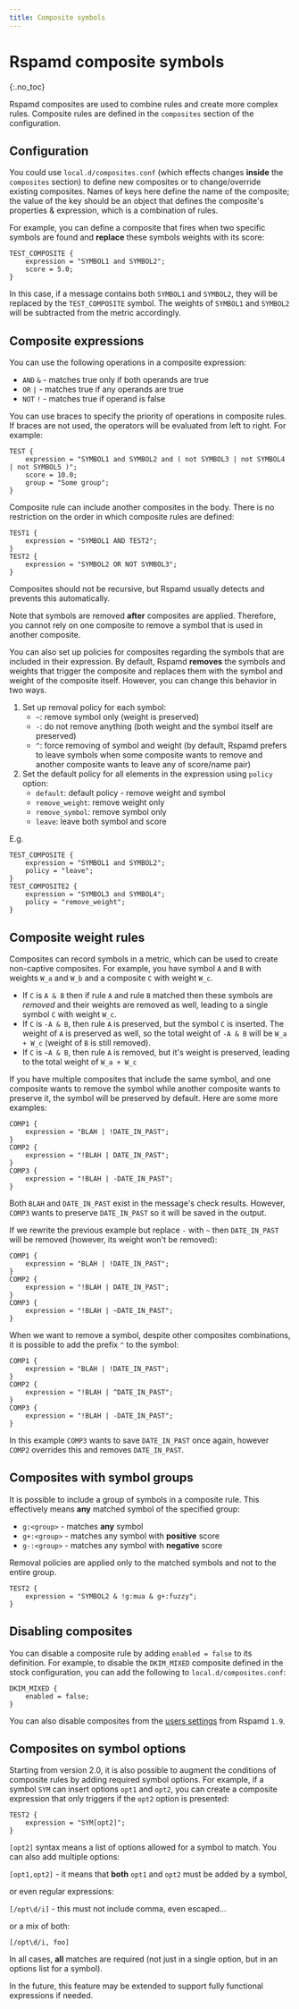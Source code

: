 ```yaml
---
title: Composite symbols
---
```



# Rspamd composite symbols
{:.no_toc}

Rspamd composites are used to combine rules and create more complex rules. Composite rules are defined in the `composites` section of the configuration. 



## Configuration

You could use `local.d/composites.conf` (which effects changes **inside** the `composites` section) to define new composites or to change/override existing composites. Names of keys here define the name of the composite; the value of the key should be an object that defines the composite's properties & expression, which is a combination of rules.

For example, you can define a composite that fires when two specific symbols are found and **replace** these symbols weights with its score:

~~~hcl
TEST_COMPOSITE {
    expression = "SYMBOL1 and SYMBOL2";
    score = 5.0;
}
~~~

In this case, if a message contains both `SYMBOL1` and `SYMBOL2`, they will be replaced by the `TEST_COMPOSITE` symbol. The weights of `SYMBOL1` and `SYMBOL2` will be subtracted from the metric accordingly.

## Composite expressions

You can use the following operations in a composite expression:

* `AND` `&` - matches true only if both operands are true
* `OR` `|` - matches true if any operands are true
* `NOT` `!` - matches true if operand is false

You can use braces to specify the priority of operations in composite rules. If braces are not used, the operators will be evaluated from left to right. For example:

~~~hcl
TEST {
    expression = "SYMBOL1 and SYMBOL2 and ( not SYMBOL3 | not SYMBOL4 | not SYMBOL5 )";
    score = 10.0;
    group = "Some group";
}
~~~

Composite rule can include another composites in the body. There is no restriction on the order in which composite rules are defined:

~~~hcl
TEST1 {
    expression = "SYMBOL1 AND TEST2";
}
TEST2 {
    expression = "SYMBOL2 OR NOT SYMBOL3";
}
~~~

Composites should not be recursive, but Rspamd usually detects and prevents this automatically.

Note that symbols are removed **after** composites are applied. Therefore, you cannot rely on one composite to remove a symbol that is used in another composite.

You can also set up policies for composites regarding the symbols that are included in their expression. By default, Rspamd **removes** the symbols and weights that trigger the composite and replaces them with the symbol and weight of the composite itself. However, you can change this behavior in two ways.

1. Set up removal policy for each symbol:
    * `~`: remove symbol only (weight is preserved)
    * `-`: do not remove anything (both weight and the symbol itself are preserved)
    * `^`: force removing of symbol and weight (by default, Rspamd prefers to leave symbols when some composite wants to remove and another composite wants to leave any of score/name pair)
2. Set the default policy for all elements in the expression using `policy` option:
    * `default`: default policy - remove weight and symbol
    * `remove_weight`: remove weight only
    * `remove_symbol`: remove symbol only
    * `leave`: leave both symbol and score

E.g.

~~~hcl
TEST_COMPOSITE {
    expression = "SYMBOL1 and SYMBOL2";
    policy = "leave";
}
TEST_COMPOSITE2 {
    expression = "SYMBOL3 and SYMBOL4";
    policy = "remove_weight";
}
~~~

## Composite weight rules

Composites can record symbols in a metric, which can be used to create non-captive composites. For example, you have symbol `A` and `B` with weights `W_a` and `W_b` and a composite `C` with weight `W_c`.

* If `C` is `A & B` then if rule `A` and rule `B` matched then these symbols are *removed* and their weights are removed as well, leading to a single symbol `C` with weight `W_c`.
* If `C` is `-A & B`, then rule `A` is preserved, but the symbol `C` is inserted. The weight of `A` is preserved as well, so the total weight of `-A & B` will be `W_a + W_c` (weight of `B` is still removed).
* If `C` is `~A & B`, then rule `A` is removed, but it's weight is preserved,
  leading to the total weight of `W_a + W_c`

If you have multiple composites that include the same symbol, and one composite wants to remove the symbol while another composite wants to preserve it, the symbol will be preserved by default. Here are some more examples:

~~~hcl
COMP1 {
    expression = "BLAH | !DATE_IN_PAST";
}
COMP2 {
    expression = "!BLAH | DATE_IN_PAST";
}
COMP3 {
    expression = "!BLAH | -DATE_IN_PAST";
}
~~~

Both `BLAH` and `DATE_IN_PAST` exist in the message's check results. However, `COMP3` wants to preserve `DATE_IN_PAST` so it will be saved in the output.

If we rewrite the previous example but replace `-` with `~` then `DATE_IN_PAST` will be removed (however, its weight won't be removed):

~~~hcl
COMP1 {
    expression = "BLAH | !DATE_IN_PAST";
}
COMP2 {
    expression = "!BLAH | DATE_IN_PAST";
}
COMP3 {
    expression = "!BLAH | ~DATE_IN_PAST";
}
~~~

When we want to remove a symbol, despite other composites combinations, it is possible to add the prefix `^` to the symbol:

~~~hcl
COMP1 {
    expression = "BLAH | !DATE_IN_PAST";
}
COMP2 {
    expression = "!BLAH | ^DATE_IN_PAST";
}
COMP3 {
    expression = "!BLAH | -DATE_IN_PAST";
}
~~~

In this example `COMP3` wants to save `DATE_IN_PAST` once again, however `COMP2` overrides this and removes `DATE_IN_PAST`.

## Composites with symbol groups

It is possible to include a group of symbols in a composite rule. This effectively means **any** matched symbol of the specified group:

* `g:<group>` - matches **any** symbol
* `g+:<group>` - matches any symbol with **positive** score
* `g-:<group>` - matches any symbol with **negative** score

Removal policies are applied only to the matched symbols and not to the entire group.

~~~hcl
TEST2 {
    expression = "SYMBOL2 & !g:mua & g+:fuzzy";
}
~~~

## Disabling composites

You can disable a composite rule by adding `enabled = false` to its definition. For example, to disable the `DKIM_MIXED` composite defined in the stock configuration, you can add the following to `local.d/composites.conf`:

~~~hcl
DKIM_MIXED {
    enabled = false;
}
~~~

You can also disable composites from the [users settings](/configuration/settings) from Rspamd `1.9`.

## Composites on symbol options

Starting from version 2.0, it is also possible to augment the conditions of composite rules by adding required symbol options. For example, if a symbol `SYM` can insert options `opt1` and `opt2`, you can create a composite expression that only triggers if the `opt2` option is presented:

~~~hcl
TEST2 {
    expression = "SYM[opt2]";
}
~~~

`[opt2]` syntax means a list of options allowed for a symbol to match. You can also add multiple options:

`[opt1,opt2]` - it means that **both** `opt1` and `opt2` must be added by a symbol,

or even regular expressions:

`[/opt\d/i]` - this must not include comma, even escaped...

or a mix of both:

`[/opt\d/i, foo]`

In all cases, **all** matches are required (not just in a single option, but in an options list for a symbol).

In the future, this feature may be extended to support fully functional expressions if needed.
